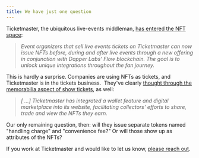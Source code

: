```yaml
---
title: We have just one question
---
```

Ticketmaster, the ubiquitous live-events middleman, [has entered the NFT space](https://www.sportsbusinessjournal.com/Daily/Issues/2022/08/31/Marketing-and-Sponsorship/Ticketmaster-Flow-blockchain-NFT.aspx):

> _Event organizers that sell live events tickets on Ticketmaster can now issue NFTs before, during and after live events through a new offering in conjunction with Dapper Labs' Flow blockchain. The goal is to unlock unique integrations throughout the fan journey._

This is hardly a surprise. Companies are using NFTs as tickets, and Ticketmaster is in the tickets business.  They've clearly [thought through the memorabilia aspect of show tickets](https://www.coindesk.com/business/2022/08/31/ticketmaster-partners-with-blockchain-firm-dapper-labs-to-issue-nfts-for-live-events/), as well: 

> _\[ …\] Ticketmaster has integrated a wallet feature and digital marketplace into its website, facilitating collectors' efforts to share, trade and view the NFTs they earn._

Our only remaining question, then: will they issue separate tokens named "handling charge" and "convenience fee?" Or will those show up as attributes of the NFTs?

If you work at Ticketmaster and would like to let us know, [please reach out](https://www.blockandmortar.xyz/contact).